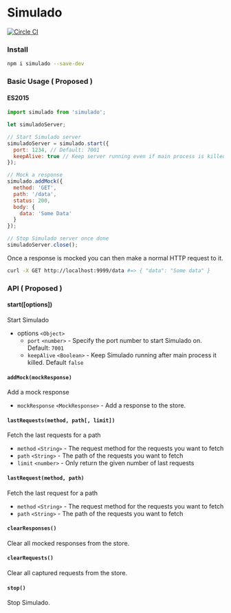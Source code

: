 # Simulado

[![Circle CI](https://circleci.com/gh/ldabiralai/simulado.svg?style=svg)](https://circleci.com/gh/ldabiralai/simulado)

### Install
```bash
npm i simulado --save-dev
```

### Basic Usage ( Proposed )
#### ES2015
```javascript
import simulado from 'simulado';

let simuladoServer;

// Start Simulado server
simuladoServer = simulado.start({
  port: 1234, // Default: 7001
  keepAlive: true // Keep server running even if main process is killed. Default: false
});

// Mock a response
simulado.addMock({
  method: 'GET',
  path: '/data',
  status: 200,
  body: {
    data: 'Some Data'
  }
});

// Stop Simulado server once done
simuladoServer.close();
```

Once a response is mocked you can then make a normal HTTP request to it.
```bash
curl -X GET http://localhost:9999/data #=> { "data": "Some data" }
```

### API ( Proposed )

#### start([options])
Start Simulado

* options `<Object>`
  * `port` `<number>` - Specify the port number to start Simulado on. Default: `7001`
  * `keepAlive` `<Boolean>` - Keep Simulado running after main process it killed. Default `false`

#### `addMock(mockResponse)`
Add a mock response
* `mockResponse` `<MockResponse>` - Add a response to the store.


#### `lastRequests(method, path[, limit])`
Fetch the last requests for a path
* `method` `<String>` - The request method for the requests you want to fetch
* `path` `<String>` - The path of the requests you want to fetch
* `limit` `<number>` - Only return the given number of last requests


#### `lastRequest(method, path)`
Fetch the last request for a path
* `method` `<String>` - The request method for the requests you want to fetch
* `path` `<String>` - The path of the requests you want to fetch


#### `clearResponses()`
Clear all mocked responses from the store.


#### `clearRequests()`
Clear all captured requests from the store.


#### `stop()`
Stop Simulado.
